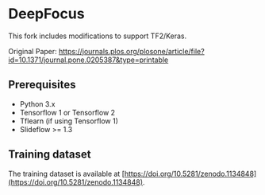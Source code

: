 # DeepFocus
This fork includes modifications to support TF2/Keras.

Original Paper:
https://journals.plos.org/plosone/article/file?id=10.1371/journal.pone.0205387&type=printable

## Prerequisites
* Python 3.x
* Tensorflow 1 or Tensorflow 2
* Tflearn (if using Tensorflow 1)
* Slideflow >= 1.3

## Training dataset
The training dataset is available at [https://doi.org/10.5281/zenodo.1134848](https://doi.org/10.5281/zenodo.1134848).
